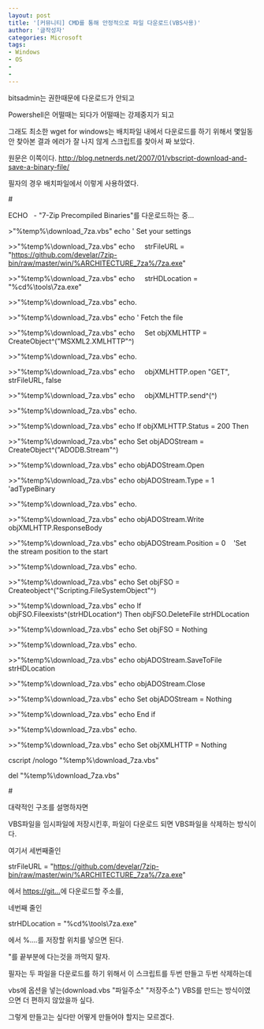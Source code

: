 ```yaml
---
layout: post
title: '[커뮤니티] CMD를 통해 안정적으로 파일 다운로드(VBS사용)'
author: '글작성자'
categories: Microsoft
tags:
- Windows
- OS
-
-
---
```



<script> location.href='https://cafe.naver.com/develoid/867948' ; </script>

bitsadmin는 권한때문에 다운로드가 안되고<p>Powershell은 어떨때는 되다가 어떨때는 강제중지가 되고</p>
<p>그래도 최소한 wget for windows는 배치파일 내에서 다운로드를 하기 위해서 몇일동안 찾아본 결과 에러가 잘 나지 않게 스크립트를 찾아서 짜 보았다.</p>
<p>원문은 이쪽이다.&nbsp;<a href="http://blog.netnerds.net/2007/01/vbscript-download-and-save-a-binary-file/">http://blog.netnerds.net/2007/01/vbscript-download-and-save-a-binary-file/</a></p>
<p>필자의 경우 배치파일에서 이렇게 사용하였다.</p>
<p>#</p>
<p>ECHO&nbsp; &nbsp;- "7-Zip Precompiled Binaries"를 다운로드하는 중...</p>
<p>&gt;"%temp%\download_7za.vbs" echo ' Set your settings</p>
<p>&gt;&gt;"%temp%\download_7za.vbs" echo&nbsp; &nbsp; &nbsp;strFileURL = "<a href="https://github.com/develar/7zip-bin/raw/master/win/%ARCHITECTURE_7za%/7za.exe">https://github.com/develar/7zip-bin/raw/master/win/%ARCHITECTURE_7za%/7za.exe</a>"</p>
<p>&gt;&gt;"%temp%\download_7za.vbs" echo&nbsp; &nbsp; &nbsp;strHDLocation = "%cd%\tools\7za.exe"</p>
<p>&gt;&gt;"%temp%\download_7za.vbs" echo.</p>
<p>&gt;&gt;"%temp%\download_7za.vbs" echo ' Fetch the file</p>
<p>&gt;&gt;"%temp%\download_7za.vbs" echo&nbsp; &nbsp; &nbsp;Set objXMLHTTP = CreateObject^("MSXML2.XMLHTTP"^)</p>
<p>&gt;&gt;"%temp%\download_7za.vbs" echo.</p>
<p>&gt;&gt;"%temp%\download_7za.vbs" echo&nbsp; &nbsp; &nbsp;objXMLHTTP.open "GET", strFileURL, false</p>
<p>&gt;&gt;"%temp%\download_7za.vbs" echo&nbsp; &nbsp; &nbsp;objXMLHTTP.send^(^)</p>
<p>&gt;&gt;"%temp%\download_7za.vbs" echo.</p>
<p>&gt;&gt;"%temp%\download_7za.vbs" echo If objXMLHTTP.Status = 200 Then</p>
<p>&gt;&gt;"%temp%\download_7za.vbs" echo Set objADOStream = CreateObject^("ADODB.Stream"^)</p>
<p>&gt;&gt;"%temp%\download_7za.vbs" echo objADOStream.Open</p>
<p>&gt;&gt;"%temp%\download_7za.vbs" echo objADOStream.Type = 1 'adTypeBinary</p>
<p>&gt;&gt;"%temp%\download_7za.vbs" echo.</p>
<p>&gt;&gt;"%temp%\download_7za.vbs" echo objADOStream.Write objXMLHTTP.ResponseBody</p>
<p>&gt;&gt;"%temp%\download_7za.vbs" echo objADOStream.Position = 0&nbsp; &nbsp; 'Set the stream position to the start</p>
<p>&gt;&gt;"%temp%\download_7za.vbs" echo.</p>
<p>&gt;&gt;"%temp%\download_7za.vbs" echo Set objFSO = Createobject^("Scripting.FileSystemObject"^)</p>
<p>&gt;&gt;"%temp%\download_7za.vbs" echo If objFSO.Fileexists^(strHDLocation^) Then objFSO.DeleteFile strHDLocation</p>
<p>&gt;&gt;"%temp%\download_7za.vbs" echo Set objFSO = Nothing</p>
<p>&gt;&gt;"%temp%\download_7za.vbs" echo.</p>
<p>&gt;&gt;"%temp%\download_7za.vbs" echo objADOStream.SaveToFile strHDLocation</p>
<p>&gt;&gt;"%temp%\download_7za.vbs" echo objADOStream.Close</p>
<p>&gt;&gt;"%temp%\download_7za.vbs" echo Set objADOStream = Nothing</p>
<p>&gt;&gt;"%temp%\download_7za.vbs" echo End if</p>
<p>&gt;&gt;"%temp%\download_7za.vbs" echo.</p>
<p>&gt;&gt;"%temp%\download_7za.vbs" echo Set objXMLHTTP = Nothing</p>
<p>cscript /nologo "%temp%\download_7za.vbs"</p>
<p>del "%temp%\download_7za.vbs"</p>
<p>#</p>
<p>대략적인 구조를 설명하자면</p>
<p>VBS파일을 임시파일에 저장시킨후, 파일이 다운로드 되면 VBS파일을 삭제하는 방식이다.</p>
<p>여기서 세번째줄인</p>
<p>strFileURL = "<a href="https://github.com/develar/7zip-bin/raw/master/win/%ARCHITECTURE_7za%/7za.exe">https://github.com/develar/7zip-bin/raw/master/win/%ARCHITECTURE_7za%/7za.exe</a>"</p>
<p>에서 <a href="https://git...를">https://git...</a>에&nbsp;다운로드할 주소를,</p>
<p>네번째 줄인</p>
<p>strHDLocation = "%cd%\tools\7za.exe"</p>
<p>에서&nbsp;%....를 저장할 위치를 넣으면 된다.</p>
<p>"를 끝부분에 다는것을 까먹지 말자.</p>
<p>필자는 두 파일을 다운로드를 하기 위해서 이 스크립트를 두번 만들고 두번 삭제하는데</p>
<p>vbs에 옵션을 넣는(download.vbs "파일주소" "저장주소") VBS를 만드는 방식이였으면 더 편하지 않았을까 싶다.</p>
<p>그렇게 만들고는 싶다만 어떻게 만들어야 할지는 모르겠다.</p>
